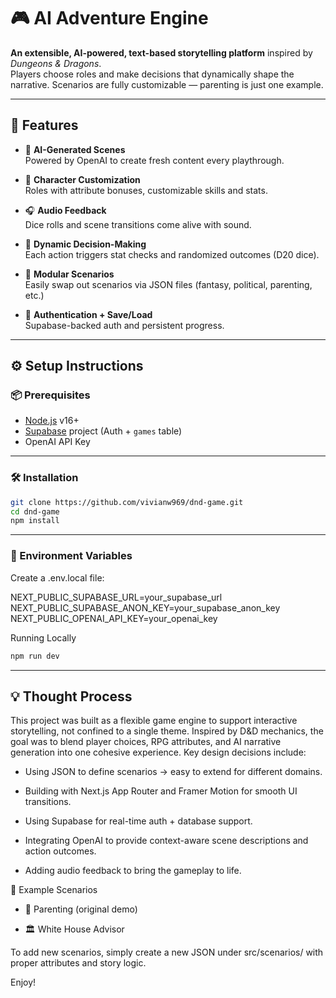 # 🎮 AI Adventure Engine

**An extensible, AI-powered, text-based storytelling platform** inspired by *Dungeons & Dragons*.  
Players choose roles and make decisions that dynamically shape the narrative. Scenarios are fully customizable — parenting is just one example.

---

## 🌟 Features

- 🎲 **AI-Generated Scenes**  
  Powered by OpenAI to create fresh content every playthrough.
  
- 🧠 **Character Customization**  
  Roles with attribute bonuses, customizable skills and stats.

- 🎧 **Audio Feedback**  
  Dice rolls and scene transitions come alive with sound.

- 📜 **Dynamic Decision-Making**  
  Each action triggers stat checks and randomized outcomes (D20 dice).

- 🧩 **Modular Scenarios**  
  Easily swap out scenarios via JSON files (fantasy, political, parenting, etc.)

- 🔐 **Authentication + Save/Load**  
  Supabase-backed auth and persistent progress.

---

## ⚙️ Setup Instructions

### 📦 Prerequisites

- [Node.js](https://nodejs.org/) v16+
- [Supabase](https://supabase.com/) project (Auth + `games` table)
- OpenAI API Key

---

### 🛠 Installation

```bash
git clone https://github.com/vivianw969/dnd-game.git
cd dnd-game
npm install

```
---

### 🔐 Environment Variables
Create a .env.local file:

NEXT_PUBLIC_SUPABASE_URL=your_supabase_url
NEXT_PUBLIC_SUPABASE_ANON_KEY=your_supabase_anon_key
NEXT_PUBLIC_OPENAI_API_KEY=your_openai_key

Running Locally
```bash
npm run dev
```

---

## 💡 Thought Process

This project was built as a flexible game engine to support interactive storytelling, not confined to a single theme. Inspired by D&D mechanics, the goal was to blend player choices, RPG attributes, and AI narrative generation into one cohesive experience. Key design decisions include:

- Using JSON to define scenarios → easy to extend for different domains.

- Building with Next.js App Router and Framer Motion for smooth UI transitions.

- Using Supabase for real-time auth + database support.

- Integrating OpenAI to provide context-aware scene descriptions and action outcomes.

- Adding audio feedback to bring the gameplay to life.

🧠 Example Scenarios
- 🧒 Parenting (original demo)

- 🏛️ White House Advisor


To add new scenarios, simply create a new JSON under src/scenarios/ with proper attributes and story logic.

Enjoy!
